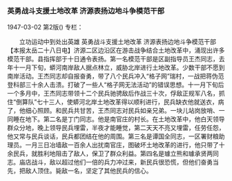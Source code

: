 ### 英勇战斗支援土地改革  济源表扬边地斗争模范干部

1947-03-02
第2版()
专栏：

　　立功运动中到处出英雄
    英勇战斗支援土地改革
    济源表扬边地斗争模范干部
    【本报太岳二十八日电】济源二区边沿区在游击战争结合土地改革中，涌现出许多模范干部。县指挥部于十日通令表扬。第一名模范干部是区副指导员王杰同志，去年十一月下旬，蟒河南岸敌人据点林立，威胁北岸进行土地改革。少数干部不愿到南岸活动。王杰同志却自报奋勇，带了八个民兵冲入“格子网”瑞村，一战把蒋伪范登科部三十余人击溃。打破了一些人“格子网无法活动”的错误思想。十一月下旬后一个多月中，王杰同志带领十二个民兵驰骋敌后作战三十次，俘敌正规军八名，抓住“倒算队”七十三人，使蟒河北岸土地改革得以顺利进行，民兵缺衣他就送衣，病了，他细心照顾。和民兵共甘苦，王杰同志对民兵如亲兄弟。一块儿站岗放哨、一同睡在地下。第二名是丁门同志。他是南官庄的村长。在土地改革中，他白天领导群众分地，晚上领导民兵埋雷，半夜才能睡觉，第二天天不亮又埋雷，任劳任怨，他又常与民兵谈话，民兵都团结在他的周围。第三名是谭国全同志，一区署财粮助理员。一月三日冶墙敌一百余人出扰南官庄，图破坏土地改革的进行，他只带了十余民兵，就胜利地阻击了敌人，保卫了群众利益。第四名是璩立熊和璩承贤两同志。庙店战斗，敌以超过他们一倍的兵力冲过来，新民兵很恐慌，但他们奋勇当先，把敌人顶住。毙敌一名，坚定了其他民兵的信心。
